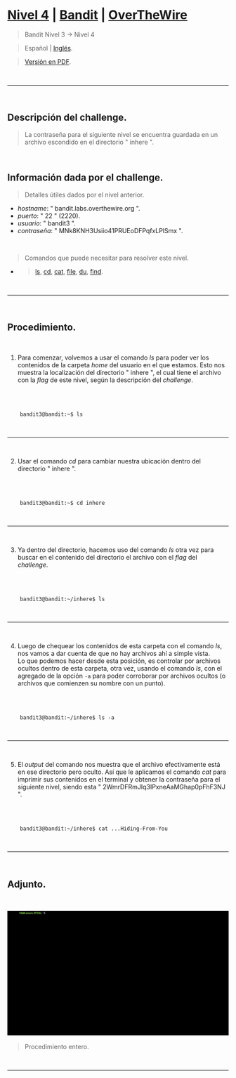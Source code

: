
# [Nivel 4](https://overthewire.org/wargames/bandit/bandit4.html) | [Bandit](https://overthewire.org/wargames/bandit/) | [OverTheWire](https://overthewire.org/wargames/)
> Bandit Nivel 3 → Nivel 4

> Español | [Inglés](https://github.com/frandausmeier/CTF_Write-Ups/blob/main/OverTheWire/Bandit/Level_4/level-4_bandit_overthewire_eng.md).

> [Versión en PDF](https://drive.google.com/file/d/1ZJ45JXEeEoTxAQA40-v-m3E5dbzkxQa2/view?usp=drive_link).

<br>

-----

<br>

## Descripción del challenge.
> La contraseña para el siguiente nivel se encuentra guardada en un archivo escondido en el directorio " inhere ".

<br>

## Información dada por el challenge.
> Detalles útiles dados por el nivel anterior.
- _hostname_: " bandit.labs.overthewire.org ".
- _puerto_: " 22 " (2220).
- _usuario_: " bandit3 ".
- _contraseña_: " MNk8KNH3Usiio41PRUEoDFPqfxLPlSmx ".

<br>

> Comandos que puede necesitar para resolver este nivel.

- > [ls](https://manpages.ubuntu.com/manpages/noble/man1/ls.1.html),  [cd](https://manpages.ubuntu.com/manpages/noble/man1/cd.1posix.html),  [cat](https://manpages.ubuntu.com/manpages/noble/man1/cat.1.html),  [file](https://manpages.ubuntu.com/manpages/noble/man1/file.1.html),  [du](https://manpages.ubuntu.com/manpages/noble/man1/du.1.html),  [find](https://manpages.ubuntu.com/manpages/noble/man1/find.1.html).

<br>

-----

<br>

## Procedimiento.

<br>

1. Para comenzar, volvemos a usar el comando _ls_ para poder ver los contenidos de la carpeta _home_ del usuario en el que estamos. Esto nos muestra la localización del directorio " inhere ", el cual tiene el archivo con la _flag_ de este nivel, según la descripción del _challenge_.

<br>

```
	
    bandit3@bandit:~$ ls

```

<br>

---

<br>

2. Usar el comando _cd_ para cambiar nuestra ubicación dentro del directorio " inhere ".

<br>

```

	bandit3@bandit:~$ cd inhere

```

<br>

---

<br>

3. Ya dentro del directorio, hacemos uso del comando _ls_ otra vez para buscar en el contenido del directorio el archivo con el _flag_ del _challenge_.

<br>

```

	bandit3@bandit:~/inhere$ ls

```

<br>

---

<br>

4. Luego de chequear los contenidos de esta carpeta con el comando _ls_, nos vamos a dar cuenta de que no hay archivos ahí a simple vista.\
Lo que podemos hacer desde esta posición, es controlar por archivos ocultos dentro de esta carpeta, otra vez, usando el comando _ls_, con el agregado de la opción `` -a `` para poder corroborar por archivos ocultos (o archivos que comienzen su nombre con un punto).

<br>

```

	bandit3@bandit:~/inhere$ ls -a

```

<br>

---

<br>

5. El _output_ del comando nos muestra que el archivo efectivamente está en ese directorio pero oculto. Así que le aplicamos el comando _cat_ para imprimir sus contenidos en el terminal y obtener la contraseña para el siguiente nivel, siendo esta " 2WmrDFRmJIq3IPxneAaMGhap0pFhF3NJ ".

<br>

```

	bandit3@bandit:~/inhere$ cat ...Hiding-From-You

```

<br>

---

<br>

## Adjunto.

<br>

<p align="center">
  <img src="./attachments/level-4_bandit_overthewire.gif"/>
</p>

> Procedimiento entero.

<br>

---
